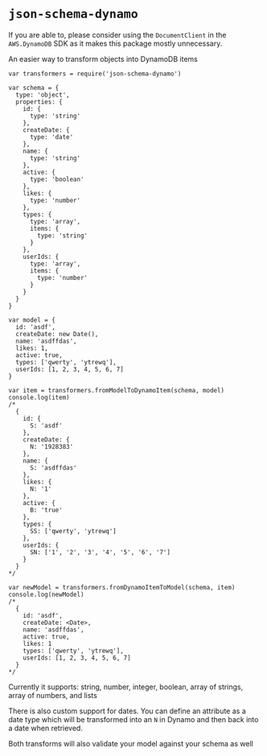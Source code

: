# `json-schema-dynamo`

If you are able to, please consider using the `DocumentClient` in the `AWS.DynamoDB` SDK as it makes this package mostly unnecessary.

An easier way to transform objects into DynamoDB items

    var transformers = require('json-schema-dynamo')

    var schema = {
      type: 'object',
      properties: {
        id: {
          type: 'string'
        },
        createDate: {
          type: 'date'
        },
        name: {
          type: 'string'
        },
        active: {
          type: 'boolean'
        },
        likes: {
          type: 'number'
        },
        types: {
          type: 'array',
          items: {
            type: 'string'
          }
        },
        userIds: {
          type: 'array',
          items: {
            type: 'number'
          }
        }
      }
    }

    var model = {
      id: 'asdf',
      createDate: new Date(),
      name: 'asdffdas',
      likes: 1,
      active: true,
      types: ['qwerty', 'ytrewq'],
      userIds: [1, 2, 3, 4, 5, 6, 7]
    }

    var item = transformers.fromModelToDynamoItem(schema, model)
    console.log(item)
    /*
      {
        id: {
          S: 'asdf'
        },
        createDate: {
          N: '1928383'
        },
        name: {
          S: 'asdffdas'
        },
        likes: {
          N: '1'
        },
        active: {
          B: 'true'
        },
        types: {
          SS: ['qwerty', 'ytrewq']
        },
        userIds: {
          SN: ['1', '2', '3', '4', '5', '6', '7']
        }
      }
    */

    var newModel = transformers.fromDynamoItemToModel(schema, item)
    console.log(newModel)
    /*
      {
        id: 'asdf',
        createDate: <Date>,
        name: 'asdffdas',
        active: true,
        likes: 1
        types: ['qwerty', 'ytrewq'],
        userIds: [1, 2, 3, 4, 5, 6, 7]
      }
    */


Currently it supports: string, number, integer, boolean, array of strings, array of numbers, and lists

There is also custom support for dates. You can define an attribute as a date type which will be transformed into an `N` in Dynamo and then back into a date when retrieved.

Both transforms will also validate your model against your schema as well
